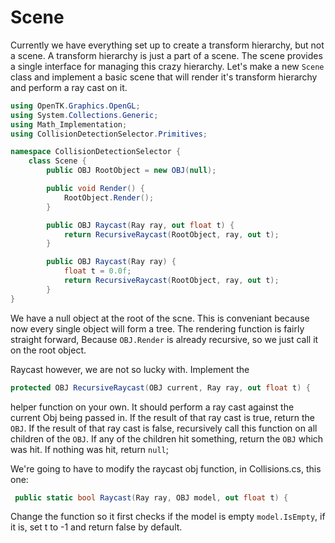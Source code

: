 # Scene

Currently we have everything set up to create a transform hierarchy, but not a scene. A transform hierarchy is just a part of a scene. The scene provides a single interface for managing this crazy hierarchy. Let's make a new ```Scene``` class and implement a basic scene that will render it's transform hierarchy and perform a ray cast on it.

```cs
using OpenTK.Graphics.OpenGL;
using System.Collections.Generic;
using Math_Implementation;
using CollisionDetectionSelector.Primitives;

namespace CollisionDetectionSelector {
    class Scene {
        public OBJ RootObject = new OBJ(null);

        public void Render() {
            RootObject.Render();
        }

        public OBJ Raycast(Ray ray, out float t) {
            return RecursiveRaycast(RootObject, ray, out t);
        }

        public OBJ Raycast(Ray ray) {
            float t = 0.0f;
            return RecursiveRaycast(RootObject, ray, out t);
        }
}
```

We have a null object at the root of the scne. This is conveniant because now every single object will form a tree. The rendering function is fairly straight forward,  Because ```OBJ.Render``` is already recursive, so we just call it on the root object.

Raycast however, we are not so lucky with. Implement the 

```cs
protected OBJ RecursiveRaycast(OBJ current, Ray ray, out float t) {
 ```
 
helper function on your own. It should perform a ray cast against the current Obj being passed in. If the result of that ray cast is true, return the ```OBJ```. If the result of that ray cast is false, recursively call this function on all children of the ```OBJ```. If any of the children hit something, return the ```OBJ``` which was hit. If nothing was hit, return ```null```;
 
 We're going to have to modify the raycast obj function, in Collisions.cs, this one:
 
 ```cs
  public static bool Raycast(Ray ray, OBJ model, out float t) {
```

Change the function so it first checks if the model is empty ```model.IsEmpty```, if it is, set t to -1 and return false by default.